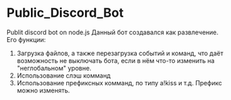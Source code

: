 # Public_Discord_Bot
Publit discord bot on node.js
Данный бот создавался как развлечение.
Его функции:
1. Загрузка файлов, а также перезагрузка событий и команд, что даёт возможность не выключать бота, если в нём что-то изменить на "неглобальном" уровне.
2. Использование слэш комманд
3. Использование префиксных комманд, по типу a!kiss и т.д. Префикс можно изменять.
